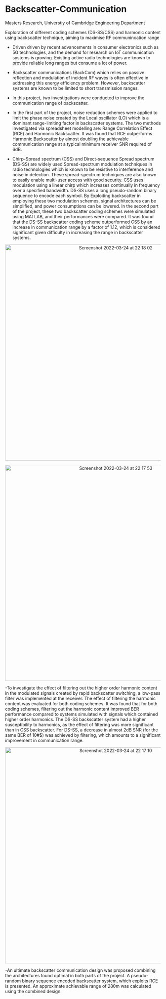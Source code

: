 # Backscatter-Communication
Masters Research, Universtiy of Cambridge Engineering Department

Exploration of different coding schemes (DS-SS/CSS) and harmonic content using backscatter technique, aiming to maximise RF communincation range

- Driven driven by recent advancements in consumer electronics such as 5G technologies, and the demand for research on IoT communication systems is growing. Existing active radio technologies are known to provide reliable long ranges but consume a lot of power. 
- Backscatter communications (BackCom) which relies on passive reflection and modulation of incident RF waves is often effective in addressing this energy efficiency problem. However, backscatter systems are known to be limited to short transmission ranges. 

- In this project, two investigations were conducted to improve the communication range of backscatter.
- In the first part of the project, noise reduction schemes were applied to limit the phase noise created by the Local oscillator (LO) which is a dominant range-limiting factor in backscatter systems. The two methods investigated via spreadsheet modelling are: Range Correlation Effect (RCE) and Harmonic Backscatter. It was found that RCE outperforms Harmonic Backscatter by almost doubling the achievable communication range at a typical minimum receiver SNR required of 6dB.
- Chirp-Spread spectrum (CSS) and Direct-sequence Spread spectrum (DS-SS) are widely used Spread-spectrum modulation techniques in radio technologies which is known to be resistive to interference and noise in detection. These spread-spectrum techniques are also known to easily enable multi-user access with good security. CSS uses modulation using a linear chirp which increases continually in frequency over a specified bandwidth. DS-SS uses a long pseudo-random binary sequence to encode each symbol. By Exploiting backscatter in employing these two modulation schemes, signal architectures can be simplified, and power consumptions can be lowered. In the second part of the project, these two backscatter coding schemes were simulated using MATLAB, and their performances were compared. It was found that the DS-SS backscatter coding scheme outperformed CSS by an increase in communication range by a factor of 1.12, which is considered significant given difficulty in increasing the range in backscatter systems.
<p align="center">
<img width="700" alt="Screenshot 2022-03-24 at 22 18 02" src="https://user-images.githubusercontent.com/71874390/160041582-d493af81-4ff6-4210-a7e4-8d778090f96d.png">
</p>
<p align="center">
<img width="700" alt="Screenshot 2022-03-24 at 22 17 53" src="https://user-images.githubusercontent.com/71874390/160041636-c8d297c7-49d4-48c9-b880-6865b5fc4ce6.png">
</p>

-To investigate the effect of filtering out the higher order harmonic content in the modulated signals created by rapid backscatter switching, a low-pass filter was implemented at the receiver. The effect of filtering the harmonic content was evaluated for both coding schemes. It was found that for both coding schemes, filtering out the harmonic content improved BER performance compared to systems simulated with signals which contained higher order harmonics. The DS-SS backscatter system had a higher susceptibility to harmonics, as the effect of filtering was more significant than in CSS backscatter. For DS-SS, a decrease in almost 2dB SNR (for the same BER of 10#$) was achieved by filtering, which amounts to a significant improvement in communication range.
<p align="center">
<img width="700" alt="Screenshot 2022-03-24 at 22 17 10" src="https://user-images.githubusercontent.com/71874390/160041680-fea96eaf-a5ab-49c0-bd81-6795901c06f1.png">
</p>


-An ultimate backscatter communication design was proposed combining the architectures found optimal in both parts of the project. A pseudo-random binary sequence encoded backscatter system, which exploits RCE is presented. An approximate achievable range of 280m was calculated using the combined design.
